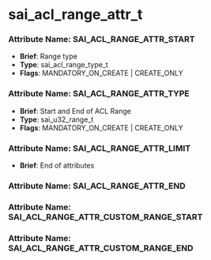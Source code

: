 # **sai_acl_range_attr_t**
### Attribute Name: **SAI_ACL_RANGE_ATTR_START**
- **Brief**: Range type
- **Type**: sai_acl_range_type_t
- **Flags**: MANDATORY_ON_CREATE | CREATE_ONLY

### Attribute Name: **SAI_ACL_RANGE_ATTR_TYPE**
- **Brief**: Start and End of ACL Range
- **Type**: sai_u32_range_t
- **Flags**: MANDATORY_ON_CREATE | CREATE_ONLY

### Attribute Name: **SAI_ACL_RANGE_ATTR_LIMIT**
- **Brief**: End of attributes

### Attribute Name: **SAI_ACL_RANGE_ATTR_END**

### Attribute Name: **SAI_ACL_RANGE_ATTR_CUSTOM_RANGE_START**

### Attribute Name: **SAI_ACL_RANGE_ATTR_CUSTOM_RANGE_END**



